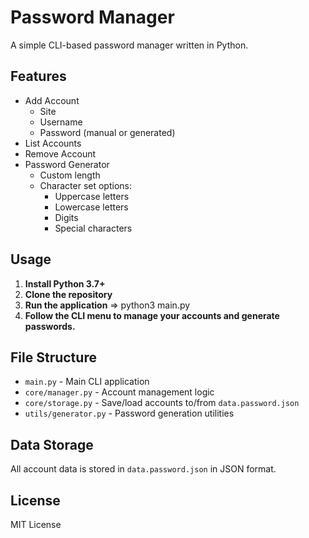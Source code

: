 # Password Manager

A simple CLI-based password manager written in Python.

## Features

- Add Account
  - Site
  - Username
  - Password (manual or generated)
- List Accounts
- Remove Account
- Password Generator
  - Custom length
  - Character set options:
    - Uppercase letters
    - Lowercase letters
    - Digits
    - Special characters

## Usage

1. **Install Python 3.7+**
2. **Clone the repository**
3. **Run the application** => python3 main.py
4. **Follow the CLI menu to manage your accounts and generate passwords.**

## File Structure

- `main.py` - Main CLI application
- `core/manager.py` - Account management logic
- `core/storage.py` - Save/load accounts to/from `data.password.json`
- `utils/generator.py` - Password generation utilities

## Data Storage

All account data is stored in `data.password.json` in JSON format.

## License

MIT License